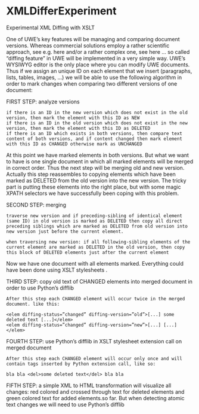 XMLDifferExperiment
===================

Experimental XML Diffing with XSLT

One of UWE’s key features will be managing and comparing document versions. Whereas commercial solutions employ a rather scientific approach, see e.g. here and/or a rather complex one, see here … so called “diffing feature” in UWE will be implemented in a very simple way. UWE’s WYSIWYG editor is the only place where you can modify UWE documents. Thus if we assign an unique ID on each element that we insert (paragraphs, lists, tables, images, …) we will be able to use the following algorithm in order to mark changes when comparing two different versions of one document:

FIRST STEP: analyze versions

    if there is an ID in the new version which does not exist in the old version, then mark the element with this ID as NEW
    if there is an ID in the old version which does not exist in the new version, then mark the element with this ID as DELETED
    if there is an ID which exists in both versions, then compare text content of both versions, and if content changed then mark element with this ID as CHANGED otherwise mark as UNCHANGED

At this point we have marked elements in both versions. But what we want to have is one single document in which all marked elements will be merged in correct order. Thus the next step will be merging old and new version. Actually this step reassembles to copying elements which have been marked as DELETED from the old version into the new version. The tricky part is putting these elements into the right place, but with some magic XPATH selectors we have successfully been coping with this problem.

SECOND STEP: merging

    traverse new version and if preceding-sibling of identical element (same ID) in old version is marked as DELETED then copy all direct preceding siblings which are marked as DELETED from old version into new version just before the current element.

    when traversing new version: if all following-sibling elements of the current element are marked as DELETED in the old version, then copy this block of DELETED elements just after the current element

Now we have one document with all elements marked. Everything could have been done using XSLT stylesheets .

THIRD STEP: copy old text of CHANGED elements into merged document in order to use Python’s difflib

    After this step each CHANGED element will occur twice in the merged document. like this:

    <elem diffing-status=”changed” diffing-version=”old”>[...] some deleted text [...]</elem>
    <elem diffing-status=”changed” diffing-version=”new”>[...] [...]</elem>

FOURTH STEP: use Python’s difflib in XSLT stylesheet extension call on merged document

    After this step each CHANGED element will occur only once and will contain tags inserted by Python extension call, like so:

    bla bla <del>some deleted text</del> bla bla

FIFTH STEP: a simple XML to HTML transformation will visualize all changes: red colored and crossed through text for deleted elements and green colored text for added elements.so far. But when detecting atomic text changes we will need to use Python’s difflib
